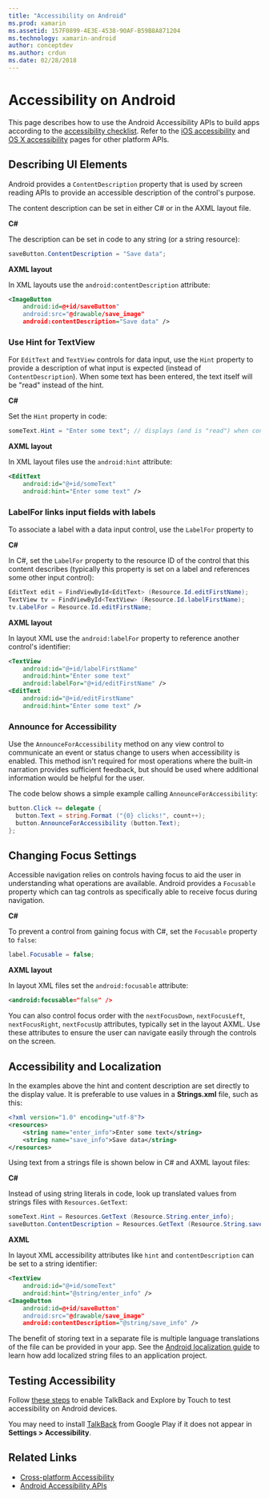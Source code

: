 ```yaml
---
title: "Accessibility on Android"
ms.prod: xamarin
ms.assetid: 157F0899-4E3E-4538-90AF-B59B8A871204
ms.technology: xamarin-android
author: conceptdev
ms.author: crdun
ms.date: 02/28/2018
---
```


# Accessibility on Android

This page describes how to use the Android Accessibility APIs
to build apps according to the
[accessibility checklist](~/cross-platform/app-fundamentals/accessibility.md).
Refer to the
[iOS accessibility](~/ios/app-fundamentals/accessibility.md)
and [OS X accessibility](~/mac/app-fundamentals/accessibility.md) pages for
other platform APIs.


## Describing UI Elements

Android provides a `ContentDescription` property that is used by
screen reading APIs to provide an accessible description of the control's purpose.

The content description can be set in either C# or in the AXML layout file.

**C#**

The description can be set in code to any string (or a string resource):

```csharp
saveButton.ContentDescription = "Save data";
```

**AXML layout**

In XML layouts use the `android:contentDescription` attribute:

```xml
<ImageButton
    android:id=@+id/saveButton"
    android:src="@drawable/save_image"
    android:contentDescription="Save data" />
```

### Use Hint for TextView

For `EditText` and `TextView` controls for data input, use the `Hint` property
to provide a description of what input is expected (instead of `ContentDescription`).
When some text has been entered, the text itself will be "read" instead of the hint.

**C#**

Set the `Hint` property in code:

```csharp
someText.Hint = "Enter some text"; // displays (and is "read") when control is empty
```

**AXML layout**

In XML layout files use the `android:hint` attribute:

```xml
<EditText
    android:id="@+id/someText"
    android:hint="Enter some text" />
```


### LabelFor links input fields with labels

To associate a label with a data input control, use the `LabelFor`
property to

**C#**

In C#, set the `LabelFor` property to the resource ID of the
control that this content describes (typically this property is
set on a label and references some other input control):

```csharp
EditText edit = FindViewById<EditText> (Resource.Id.editFirstName);
TextView tv = FindViewById<TextView> (Resource.Id.labelFirstName);
tv.LabelFor = Resource.Id.editFirstName;
```

**AXML layout**

In layout XML use the `android:labelFor` property to reference
another control's identifier:

```xml
<TextView
    android:id="@+id/labelFirstName"
    android:hint="Enter some text"
    android:labelFor="@+id/editFirstName" />
<EditText
    android:id="@+id/editFirstName"
    android:hint="Enter some text" />
```

### Announce for Accessibility

Use the `AnnounceForAccessibility` method on any view control to
communicate an event or status change to users when accessibility is
enabled. This method isn't required for most operations where the built-in
narration provides sufficient feedback, but should be used where additional
information would be helpful for the user.

The code below shows a simple example calling `AnnounceForAccessibility`:

```csharp
button.Click += delegate {
  button.Text = string.Format ("{0} clicks!", count++);
  button.AnnounceForAccessibility (button.Text);
};
```

## Changing Focus Settings

Accessible navigation relies on controls having focus to aid the
user in understanding what operations are available. Android provides
a `Focusable` property which can tag controls as specifically able
to receive focus during navigation.

**C#**

To prevent a control from gaining focus with C#, set the `Focusable`
property to `false`:

```csharp
label.Focusable = false;
```

**AXML layout**

In layout XML files set the `android:focusable` attribute:

```xml
<android:focusable="false" />
```

You can also control focus order with the
`nextFocusDown`, `nextFocusLeft`, `nextFocusRight`, `nextFocusUp`
attributes, typically set in the layout AXML. Use these attributes
to ensure the user can navigate easily through the controls
on the screen.


## Accessibility and Localization

In the examples above the hint and content description are set
directly to the display value. It is preferable to use values
in a **Strings.xml** file, such as this:

```xml
<?xml version="1.0" encoding="utf-8"?>
<resources>
    <string name="enter_info">Enter some text</string>
    <string name="save_info">Save data</string>
</resources>
```

Using text from a strings file is shown below in C# and AXML layout files:

**C#**

Instead of using string literals in code, look up translated values from
strings files with `Resources.GetText`:

```csharp
someText.Hint = Resources.GetText (Resource.String.enter_info);
saveButton.ContentDescription = Resources.GetText (Resource.String.save_info);
```

**AXML**

In layout XML accessibility attributes like `hint` and `contentDescription`
can be set to a string identifier:

```xml
<TextView
    android:id="@+id/someText"
    android:hint="@string/enter_info" />
<ImageButton
    android:id=@+id/saveButton"
    android:src="@drawable/save_image"
    android:contentDescription="@string/save_info" />
```

The benefit of storing text in a separate file is multiple language
translations of the file can be provided in your app. See the
[Android localization guide](~/android/app-fundamentals/localization.md)
to learn how add localized string files to an application project.


## Testing Accessibility

Follow [these steps](https://developer.android.com/training/accessibility/testing.html#how-to)
to enable TalkBack and Explore by Touch to test accessibility on Android devices.

You may need to install [TalkBack](https://play.google.com/store/apps/details?id=com.google.android.marvin.talkback)
from Google Play if it does not appear in **Settings > Accessibility**.


## Related Links

- [Cross-platform Accessibility](~/cross-platform/app-fundamentals/accessibility.md)
- [Android Accessibility APIs](https://developer.android.com/guide/topics/ui/accessibility/index.html)
